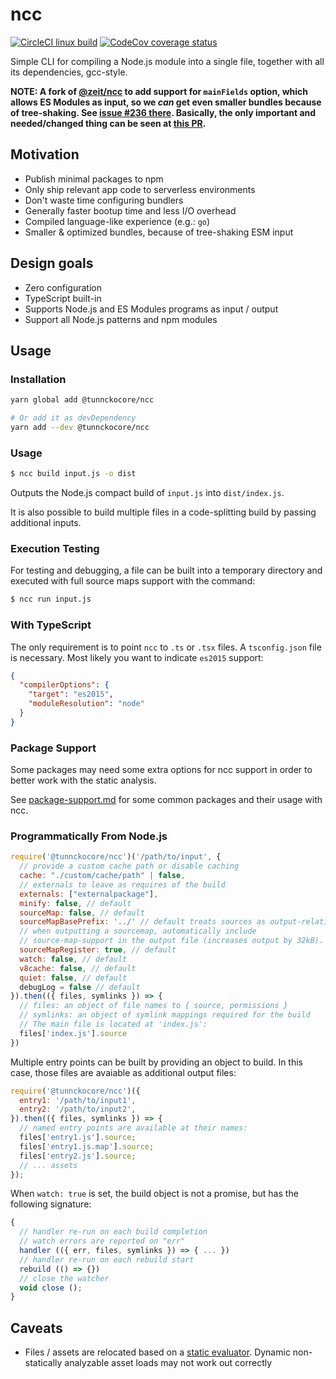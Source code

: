 # ncc

[![CircleCI linux build][linuxbuild-img]][linuxbuild-url]
[![CodeCov coverage status][codecoverage-img]][codecoverage-url]

[linuxbuild-url]: https://circleci.com/gh/tunnckoCore/ncc/tree/master
[linuxbuild-img]: https://badgen.net/circleci/github/tunnckoCore/ncc/master?label=build&icon=circleci
[codecoverage-url]: https://codecov.io/gh/tunnckoCore/ncc
[codecoverage-img]: https://badgen.net/codecov/c/github/tunnckoCore/ncc?icon=codecov

Simple CLI for compiling a Node.js module into a single file,
together with all its dependencies, gcc-style.

**NOTE: A fork of [@zeit/ncc](https://github.com/zeit/ncc) to add support for `mainFields` option, which allows ES Modules as input, so we _can_ get even smaller bundles because of tree-shaking. See [issue #236 there](https://github.com/zeit/ncc/issues/236). Basically, the only important and needed/changed thing can be seen at [this PR](https://github.com/tunnckoCore/ncc/pull/1).**

## Motivation

- Publish minimal packages to npm
- Only ship relevant app code to serverless environments
- Don't waste time configuring bundlers
- Generally faster bootup time and less I/O overhead
- Compiled language-like experience (e.g.: `go`)
- Smaller & optimized bundles, because of tree-shaking ESM input

## Design goals

- Zero configuration
- TypeScript built-in
- Supports Node.js and ES Modules programs as input / output
- Support all Node.js patterns and npm modules

## Usage

### Installation

```bash
yarn global add @tunnckocore/ncc

# Or add it as devDependency
yarn add --dev @tunnckocore/ncc
```

### Usage

```bash
$ ncc build input.js -o dist
```

Outputs the Node.js compact build of `input.js` into `dist/index.js`.

It is also possible to build multiple files in a code-splitting build by passing additional inputs.

### Execution Testing

For testing and debugging, a file can be built into a temporary directory and executed with full source maps support with the command:

```bash
$ ncc run input.js
```

### With TypeScript

The only requirement is to point `ncc` to `.ts` or `.tsx` files. A `tsconfig.json`
file is necessary. Most likely you want to indicate `es2015` support:

```json
{
  "compilerOptions": {
    "target": "es2015",
    "moduleResolution": "node"
  }
}
```

### Package Support

Some packages may need some extra options for ncc support in order to better work with the static analysis.

See [package-support.md](package-support.md) for some common packages and their usage with ncc.

### Programmatically From Node.js

```js
require('@tunnckocore/ncc')('/path/to/input', {
  // provide a custom cache path or disable caching
  cache: "./custom/cache/path" | false,
  // externals to leave as requires of the build
  externals: ["externalpackage"],
  minify: false, // default
  sourceMap: false, // default
  sourceMapBasePrefix: '../' // default treats sources as output-relative
  // when outputting a sourcemap, automatically include
  // source-map-support in the output file (increases output by 32kB).
  sourceMapRegister: true, // default
  watch: false, // default
  v8cache: false, // default
  quiet: false, // default
  debugLog = false // default
}).then(({ files, symlinks }) => {
  // files: an object of file names to { source, permissions }
  // symlinks: an object of symlink mappings required for the build
  // The main file is located at 'index.js':
  files['index.js'].source
})
```

Multiple entry points can be built by providing an object to build. In this case, those files are avaiable as additional output files:

```js
require('@tunnckocore/ncc')({
  entry1: '/path/to/input1',
  entry2: '/path/to/input2',
}).then(({ files, symlinks }) => {
  // named entry points are available at their names:
  files['entry1.js'].source;
  files['entry1.js.map'].source;
  files['entry2.js'].source;
  // ... assets
});
```

When `watch: true` is set, the build object is not a promise, but has the following signature:

```js
{
  // handler re-run on each build completion
  // watch errors are reported on "err"
  handler (({ err, files, symlinks }) => { ... })
  // handler re-run on each rebuild start
  rebuild (() => {})
  // close the watcher
  void close ();
}
```

## Caveats

- Files / assets are relocated based on a [static evaluator](https://github.com/zeit/webpack-asset-relocator-loader#how-it-works). Dynamic non-statically analyzable asset loads may not work out correctly
